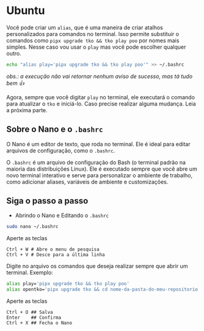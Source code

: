 # Ubuntu

Você pode criar um `alias`, que é uma maneira de criar atalhos personalizados para comandos no terminal. Isso permite substituir o comandos como `pipx upgrade tko && tko play poo` por nomes mais simples. Nesse caso vou usar o `play` mas você pode escolher qualquer outro.

```sh
echo "alias play='pipx upgrade tko && tko play poo'" >> ~/.bashrc
```
*obs.: a execução não vai retornar nenhum aviso de sucesso, mas tá tudo bem 👍*

Agora, sempre que você digitar `play` no terminal, ele executará o comando para atualizar o `tko` e iniciá-lo. Caso precise realizar alguma mudança. Leia a próxima parte.

## Sobre o Nano e o `.bashrc`

O Nano é um editor de texto, que roda no terminal. Ele é ideal para editar arquivos de configuração, como o `.bashrc`. 

O `.bashrc` é um arquivo de configuração do Bash (o terminal padrão na maioria das distribuições Linux). Ele é executado sempre que você abre um novo terminal interativo e serve para personalizar o ambiente de trabalho, como adicionar aliases, variáveis de ambiente e customizações.

## Siga o passo a passo

- Abrindo o Nano e Editando o `.bashrc`
```sh
sudo nano ~/.bashrc
```
Aperte as teclas
```
Ctrl + W # Abre o menu de pesquisa
Ctrl + V # Desce para a última linha
```

Digite no arquivo os comandos que deseja realizar sempre que abrir um terminal. Exemplo:

```sh 
alias play='pipx upgrade tko && tko play poo'
alias opentko='pipx upgrade tko && cd nome-da-pasta-do-meu-repositorio && tko play poo'
```
Aperte as teclas
```
Ctrl + O ## Salva
Enter    ## Confirma
Ctrl + X ## Fecha o Nano
```